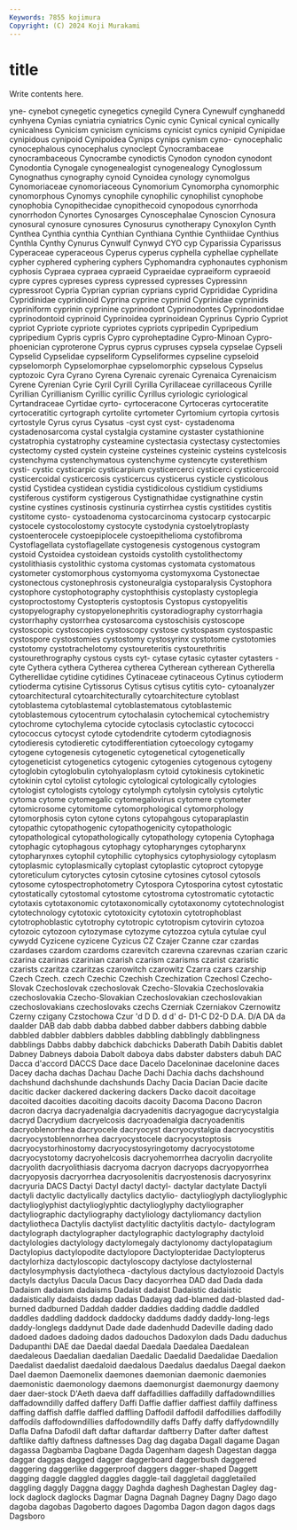 ```yaml
---
Keywords: 7855 kojimura
Copyright: (C) 2024 Koji Murakami
---
```


# title

Write contents here.



yne- cynebot
cynegetic cynegetics cynegild Cynera Cynewulf cynghanedd cynhyena Cynias cyniatria cyniatrics
Cynic cynic Cynical cynical cynically cynicalness Cynicism cynicism cynicisms cynicist
cynics cynipid Cynipidae cynipidous cynipoid Cynipoidea Cynips cynips cynism cyno-
cynocephalic cynocephalous cynocephalus cynoclept Cynocrambaceae cynocrambaceous Cynocrambe cynodictis Cynodon cynodon
cynodont Cynodontia Cynogale cynogenealogist cynogenealogy Cynoglossum Cynognathus cynography cynoid Cynoidea
cynology cynomolgus Cynomoriaceae cynomoriaceous Cynomorium Cynomorpha cynomorphic cynomorphous Cynomys cynophile
cynophilic cynophilist cynophobe cynophobia Cynopithecidae cynopithecoid cynopodous cynorrhoda cynorrhodon Cynortes
Cynosarges Cynoscephalae Cynoscion Cynosura cynosural cynosure cynosures Cynosurus cynotherapy Cynoxylon
Cynth Cynthea Cynthia cynthia Cynthian Cynthiana Cynthie Cynthiidae Cynthius Cynthla
Cynthy Cynurus Cynwulf Cynwyd CYO cyp Cyparissia Cyparissus Cyperaceae cyperaceous
Cyperus cyperus cyphella cyphellae cyphellate cypher cyphered cyphering cyphers Cyphomandra
cyphonautes cyphonism cyphosis Cypraea cypraea cypraeid Cypraeidae cypraeiform cypraeoid cypre
cypres cypreses cypress cypressed cypresses Cypressinn cypressroot Cypria Cyprian cyprian
cyprians cyprid Cyprididae Cypridina Cypridinidae cypridinoid Cyprina cyprine cyprinid Cyprinidae
cyprinids cypriniform cyprinin cyprinine cyprinodont Cyprinodontes Cyprinodontidae cyprinodontoid cyprinoid Cyprinoidea
cyprinoidean Cyprinus Cyprio Cypriot cypriot Cypriote cypriote cypriotes cypriots cypripedin
Cypripedium cypripedium Cypris cypris Cypro cyproheptadine Cypro-Minoan Cypro-phoenician cyproterone Cyprus
cyprus cypruses cypsela cypselae Cypseli Cypselid Cypselidae cypseliform Cypseliformes cypseline
cypseloid cypselomorph Cypselomorphae cypselomorphic cypselous Cypselus cyptozoic Cyra Cyrano Cyrena
Cyrenaic cyrenaic Cyrenaica Cyrenaicism Cyrene Cyrenian Cyrie Cyril Cyrill Cyrilla
Cyrillaceae cyrillaceous Cyrille Cyrillian Cyrillianism Cyrillic cyrillic Cyrillus cyriologic cyriological
Cyrtandraceae Cyrtidae cyrto- cyrtoceracone Cyrtoceras cyrtoceratite cyrtoceratitic cyrtograph cyrtolite cyrtometer
Cyrtomium cyrtopia cyrtosis cyrtostyle Cyrus cyrus Cysatus -cyst cyst cyst-
cystadenoma cystadenosarcoma cystal cystalgia cystamine cystaster cystathionine cystatrophia cystatrophy cysteamine
cystectasia cystectasy cystectomies cystectomy cysted cystein cysteine cysteines cysteinic cysteins
cystelcosis cystenchyma cystenchymatous cystenchyme cystencyte cysterethism cysti- cystic cysticarpic cysticarpium
cysticercerci cysticerci cysticercoid cysticercoidal cysticercosis cysticercus cysticerus cysticle cysticolous cystid
Cystidea cystidean cystidia cystidicolous cystidium cystidiums cystiferous cystiform cystigerous Cystignathidae
cystignathine cystin cystine cystines cystinosis cystinuria cystirrhea cystis cystitides cystitis
cystitome cysto- cystoadenoma cystocarcinoma cystocarp cystocarpic cystocele cystocolostomy cystocyte cystodynia
cystoelytroplasty cystoenterocele cystoepiplocele cystoepithelioma cystofibroma Cystoflagellata cystoflagellate cystogenesis cystogenous cystogram
cystoid Cystoidea cystoidean cystoids cystolith cystolithectomy cystolithiasis cystolithic cystoma cystomas
cystomata cystomatous cystometer cystomorphous cystomyoma cystomyxoma Cystonectae cystonectous cystonephrosis cystoneuralgia
cystoparalysis Cystophora cystophore cystophotography cystophthisis cystoplasty cystoplegia cystoproctostomy Cystopteris cystoptosis
Cystopus cystopyelitis cystopyelography cystopyelonephritis cystoradiography cystorrhagia cystorrhaphy cystorrhea cystosarcoma cystoschisis
cystoscope cystoscopic cystoscopies cystoscopy cystose cystospasm cystospastic cystospore cystostomies cystostomy
cystosyrinx cystotome cystotomies cystotomy cystotrachelotomy cystoureteritis cystourethritis cystourethrography cystous cysts
cyt- cytase cytasic cytaster cytasters -cyte Cythera cythera Cytherea cytherea
Cytherean cytherean Cytherella Cytherellidae cytidine cytidines Cytinaceae cytinaceous Cytinus cytioderm
cytioderma cytisine Cytissorus Cytisus cytisus cytitis cyto- cytoanalyzer cytoarchitectural cytoarchitecturally
cytoarchitecture cytoblast cytoblastema cytoblastemal cytoblastematous cytoblastemic cytoblastemous cytocentrum cytochalasin cytochemical
cytochemistry cytochrome cytochylema cytocide cytoclasis cytoclastic cytococci cytococcus cytocyst cytode
cytodendrite cytoderm cytodiagnosis cytodieresis cytodieretic cytodifferentiation cytoecology cytogamy cytogene cytogenesis
cytogenetic cytogenetical cytogenetically cytogeneticist cytogenetics cytogenic cytogenies cytogenous cytogeny cytoglobin
cytoglobulin cytohyaloplasm cytoid cytokinesis cytokinetic cytokinin cytol cytolist cytologic cytological
cytologically cytologies cytologist cytologists cytology cytolymph cytolysin cytolysis cytolytic cytoma
cytome cytomegalic cytomegalovirus cytomere cytometer cytomicrosome cytomitome cytomorphological cytomorphology cytomorphosis
cyton cytone cytons cytopahgous cytoparaplastin cytopathic cytopathogenic cytopathogenicity cytopathologic cytopathological
cytopathologically cytopathology cytopenia Cytophaga cytophagic cytophagous cytophagy cytopharynges cytopharynx cytopharynxes
cytophil cytophilic cytophysics cytophysiology cytoplasm cytoplasmic cytoplasmically cytoplast cytoplastic cytoproct
cytopyge cytoreticulum cytoryctes cytosin cytosine cytosines cytosol cytosols cytosome cytospectrophotometry
Cytospora Cytosporina cytost cytostatic cytostatically cytostomal cytostome cytostroma cytostromatic cytotactic
cytotaxis cytotaxonomic cytotaxonomically cytotaxonomy cytotechnologist cytotechnology cytotoxic cytotoxicity cytotoxin cytotrophoblast
cytotrophoblastic cytotrophy cytotropic cytotropism cytovirin cytozoa cytozoic cytozoon cytozymase cytozyme
cytozzoa cytula cytulae cyul cywydd Cyzicene cyzicene Cyzicus CZ Czajer
Czanne czar czardas czardases czardom czardoms czarevitch czarevna czarevnas czarian
czaric czarina czarinas czarinian czarish czarism czarisms czarist czaristic czarists
czaritza czaritzas czarowitch czarowitz Czarra czars czarship Czech Czech. czech
Czechic Czechish Czechization Czechosl Czecho-Slovak Czechoslovak czechoslovak Czecho-Slovakia Czechoslovakia czechoslovakia
Czecho-Slovakian Czechoslovakian czechoslovakian czechoslovakians czechoslovaks czechs Czerniak Czerniakov Czernowitz Czerny
czigany Czstochowa Czur 'd D D. d d' d- D1-C
D2-D D.A. D/A DA da daalder DAB dab dabb dabba
dabbed dabber dabbers dabbing dabble dabbled dabbler dabblers dabbles dabbling
dabblingly dabblingness dabblings Dabbs dabby dabchick dabchicks Daberath Dabih Dabitis
dablet Dabney Dabneys daboia Dabolt daboya dabs dabster dabsters dabuh
DAC Dacca d'accord DACCS Dace dace Dacelo Daceloninae dacelonine daces
Dacey dacha dachas Dachau Dache Dachi Dachia dachs dachshound dachshund
dachshunde dachshunds Dachy Dacia Dacian Dacie dacite dacitic dacker dackered
dackering dackers Dacko dacoit dacoitage dacoited dacoities dacoiting dacoits dacoity
Dacoma Dacono Dacron dacron dacrya dacryadenalgia dacryadenitis dacryagogue dacrycystalgia dacryd
Dacrydium dacryelcosis dacryoadenalgia dacryoadenitis dacryoblenorrhea dacryocele dacryocyst dacryocystalgia dacryocystitis dacryocystoblennorrhea
dacryocystocele dacryocystoptosis dacryocystorhinostomy dacryocystosyringotomy dacryocystotome dacryocystotomy dacryohelcosis dacryohemorrhea dacryolin dacryolite
dacryolith dacryolithiasis dacryoma dacryon dacryops dacryopyorrhea dacryopyosis dacryorrhea dacryosolenitis dacryostenosis
dacryosyrinx dacryuria DACS Dactyi Dactyl dactyl dactyl- dactylar dactylate Dactyli
dactyli dactylic dactylically dactylics dactylio- dactylioglyph dactylioglyphic dactylioglyphist dactylioglyphtic dactylioglyphy
dactyliographer dactyliographic dactyliography dactyliology dactyliomancy dactylion dactyliotheca Dactylis dactylist dactylitic
dactylitis dactylo- dactylogram dactylograph dactylographer dactylographic dactylography dactyloid dactylologies dactylology
dactylomegaly dactylonomy dactylopatagium Dactylopius dactylopodite dactylopore Dactylopteridae Dactylopterus dactylorhiza dactyloscopic
dactyloscopy dactylose dactylosternal dactylosymphysis dactylotheca -dactylous dactylous dactylozooid Dactyls dactyls
dactylus Dacula Dacus Dacy dacyorrhea DAD dad Dada dada Dadaism
dadaism dadaisms Dadaist dadaist Dadaistic dadaistic dadaistically dadaists dadap dadas
Dadayag dad-blamed dad-blasted dad-burned dadburned Daddah dadder daddies dadding daddle
daddled daddles daddling daddock daddocky daddums daddy daddy-long-legs daddy-longlegs daddynut
Dade dade dadenhudd Dadeville dading dado dadoed dadoes dadoing dados
dadouchos Dadoxylon dads Dadu daduchus Dadupanthi DAE dae Daedal daedal
Daedala Daedalea Daedalean daedaleous Daedalian daedalian Daedalic Daedalid Daedalidae Daedalion
Daedalist daedalist daedaloid daedalous Daedalus daedalus Daegal daekon Dael daemon
Daemonelix daemones daemonian daemonic daemonies daemonistic daemonology daemons daemonurgist daemonurgy
daemony daer daer-stock D'Aeth daeva daff daffadillies daffadilly daffadowndillies daffadowndilly
daffed daffery Daffi Daffie daffier daffiest daffily daffiness daffing daffish
daffle daffled daffling Daffodil daffodil daffodillies daffodilly daffodils daffodowndillies daffodowndilly
daffs Daffy daffy daffydowndilly Dafla Dafna Dafodil daft daftar daftardar
daftberry Dafter dafter daftest daftlike daftly daftness daftnesses Dag dag
dagaba Dagall dagame Dagan dagassa Dagbamba Dagbane Dagda Dagenham dagesh
Dagestan dagga daggar daggas dagged dagger daggerboard daggerbush daggered daggering
daggerlike daggerproof daggers dagger-shaped Daggett dagging daggle daggled daggles daggle-tail
daggletail daggletailed daggling daggly Daggna daggy Daghda daghesh Daghestan Dagley
dag-lock daglock daglocks Dagmar Dagna Dagnah Dagney Dagny Dago dago
dagoba dagobas Dagoberto dagoes Dagomba Dagon dagon dagos dags Dagsboro
